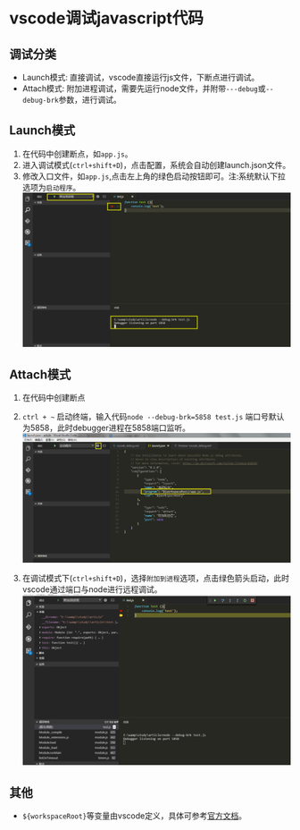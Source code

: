 # vscode调试javascript代码

## 调试分类
* Launch模式: 直接调试，vscode直接运行js文件，下断点进行调试。
* Attach模式: 附加进程调试，需要先运行node文件，并附带`---debug`或`--debug-brk`参数，进行调试。

## Launch模式
1. 在代码中创建断点，如`app.js`。
2. 进入调试模式(`ctrl+shift+D`)，点击配置，系统会自动创建launch.json文件。
3. 修改入口文件，如`app.js`,点击左上角的绿色启动按钮即可。注:系统默认下拉选项为`启动程序`。
![launch配置](../img/vscode_debug_attach.png)

## Attach模式
1. 在代码中创建断点
2. `ctrl + ~` 启动终端，输入代码`node --debug-brk=5858 test.js` 端口号默认为5858，此时debugger进程在5858端口监听。
![启动程序](../img/vscode_debug_launch_01.png)

3. 在调试模式下(`ctrl+shift+D`)，选择`附加到进程`选项，点击绿色箭头启动，此时vscode通过端口与node进行远程调试。
![进行调试](../img/vscode_debug_launch_02.png)


## 其他
* `${workspaceRoot}`等变量由vscode定义，具体可参考[官方文档](http://code.visualstudio.com/Docs/editor/debugging)。